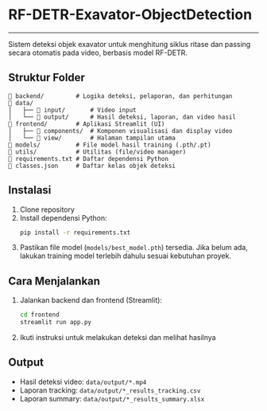 # RF-DETR-Exavator-ObjectDetection

---

Sistem deteksi objek exavator untuk menghitung siklus ritase dan passing secara otomatis pada video, berbasis model RF-DETR.

## Struktur Folder

```
📁 backend/         # Logika deteksi, pelaporan, dan perhitungan
📁 data/
│   ├── 📁 input/       # Video input
│   └── 📁 output/      # Hasil deteksi, laporan, dan video hasil
📁 frontend/        # Aplikasi Streamlit (UI)
│   ├── 📁 components/  # Komponen visualisasi dan display video
│   └── 📁 view/        # Halaman tampilan utama
📁 models/          # File model hasil training (.pth/.pt)
📁 utils/           # Utilitas (file/video manager)
📄 requirements.txt # Daftar dependensi Python
📄 classes.json     # Daftar kelas objek deteksi
```

## Instalasi

1. Clone repository
2. Install dependensi Python:
   ```bash
   pip install -r requirements.txt
   ```
3. Pastikan file model (`models/best_model.pth`) tersedia. Jika belum ada, lakukan training model terlebih dahulu sesuai kebutuhan proyek.

## Cara Menjalankan

1. Jalankan backend dan frontend (Streamlit):
   ```bash
   cd frontend
   streamlit run app.py
   ```
2. Ikuti instruksi untuk melakukan deteksi dan melihat hasilnya

## Output

- Hasil deteksi video: `data/output/*.mp4`
- Laporan tracking: `data/output/*_results_tracking.csv`
- Laporan summary: `data/output/*_results_summary.xlsx`
